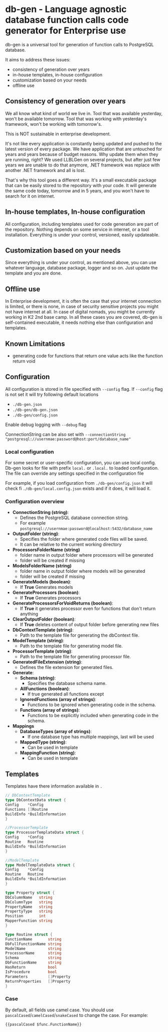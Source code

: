 # db-gen - Language agnostic database function calls code generator for Enterprise use

db-gen is a universal tool for generation of function calls to PostgreSQL database. 
  
It aims to address these issues:
- consistency of generation over years
- in-house templates, in-house configuration
- customization based on your needs
- offline use

## Consistency of generation over years

We all know what kind of world we live in. Tool that was available yesterday, won't be available tomorrow. Tool that was working with yesterday's framework, won't be working with tomorrow's. 
  
This is NOT sustainable in enterprise development.
  
It's not like every application is constantly being updated and pushed to the latest version of every package. We have application that are untouched for years and years because of budget reasons. Why update them when they are running, right?
We used LLBLGen on several projects, but after just few years we are unable to do that anymore, .NET framework was replace with another .NET framework and all is lost.

That's why this tool goes a different way. It's a small executable package that can be easily stored to the repository with your code. It will generate the same code today, tomorrow and in 5 years, and you won't have to search for it on internet.

## In-house templates, In-house configuration

All configuration, including templates used for code generation are part of the repository. Nothing depends on some service in internet, or a tool installation. Everything is under your control, versioned, easily updateable.

## Customization based on your needs

Since everything is under your control, as mentioned above, you can use whatever language, database package, logger and so on. Just update the template and you are done.

## Offline use

In Enterprise development, it is often the case that your internet connection is limited, or there is none, in case of security sensitive projects you might not have internet at all. In case of digital nomads, you might be currently working in K2 2nd base camp. In all these cases you are covered, db-gen is self-contained executable, it needs nothing else than configuration and templates.

## Known Limitations

- generating code for functions that return one value acts like the function return void

## Configuration

All configuration is stored in file specified with `--config` flag.
If `--config` flag is not set it will try following default locations

- `./db-gen.json`
- `./db-gen/db-gen.json`
- `./db-gen/config.json`

Enable debug logging with `--debug` flag

ConnectionString can be also set with `--connectionString "postgresql://usernmae:password@host:port/database_name"`

### Local configuration

For some secret or user-specific configuration, you can use local config.
Db-gen looks for file with prefix `local.` or `.local.` to loaded configuration.
The file can override any settings specified in the configuration file

For example, if you load configuration from `./db-gen/config.json` it will check fi `./db-gen/local.config.json` exists
and if it does, it will load it.

### Configuration overview

- **ConnectionString (string)**:
	- Defines the PostgreSQL database connection string.
	- For example `postgresql://usernmae:password@localhost:5432/database_name`
- **OutputFolder (string)**:
	- Specifies the folder where generated code files will be saved.
	- It can be relative to the current working directory
- **ProcessorsFolderName (string)**
	- folder name in output folder where processors will be generated
	- folder will be created if missing
- **ModelsFolderName (string)**
	- folder name in output folder where models will be generated
	- folder will be created if missing
- **GenerateModels (boolean)**:
	- If **True** Generates models
- **GenerateProcessors (boolean)**:
	- If **True** Generates processors
- **GenerateProcessorsForVoidReturns (boolean)**:
	- If **True** it generates processor even for functions that don't return anything
- **ClearOutputFolder (boolean)**:
	- If **True** deletes content of output folder before generating new files
- **DbContextTemplate (string)**:
	- Path to the template file for generating the dbContext file.
- **ModelTemplate (string)**:
	- Path to the template file for generating model file.
- **ProcessorTemplate (string)**:
	- Path to the template file for generating processor file.
- **GeneratedFileExtension (string)**:
	- Defines the file extension for generated files.
- **Generate**:
	- **Schema (string)**:
		- Specifies the database schema name.
	- **AllFunctions (boolean)**:
		- If true generated all functions except
	- **IgnoredFunctions (array of strings)**:
		- Functions to be ignored when generating code in the schema.
	- **Functions (array of strings)**:
		- Functions to be explicitly included when generating code in the schema.
- **Mappings**
	- **DatabaseTypes (array of strings)**:
		- If one database type has multiple mappings, last will be used
	- **MappedType (string)**:
		- Can be used in template
	- **MappingFunction (string)**:
		- Can be used in template

## Templates

Templates have there information available in `.`

```go
// DbContextTemplate
type DbContextData struct {
Config    *Config
Functions []Routine
BuildInfo *BuildInformation
}

//ProcessorTemplate
type ProcessorTemplateData struct {
Config    *Config
Routine   Routine
BuildInfo *BuildInformation
}

//ModelTemplate
type ModelTemplateData struct {
Config    *Config
Routine   Routine
BuildInfo *BuildInformation
}

type Property struct {
DbColumnName   string
DbColumnType   string
PropertyName   string
PropertyType   string
Position       int
MapperFunction string
}

type Routine struct {
FunctionName       string
DbFullFunctionName string
ModelName          string
ProcessorName      string
Schema             string
DbFunctionName     string
HasReturn          bool
IsProcedure        bool
Parameters         []Property
ReturnProperties   []Property
}

```

### Case

By default, all fields use camel case.
You should use `pascalCased`/`camelCased`/`snakeCased` to change the case.
For example:

```gotemplate
{{pascalCased $func.FunctionName}}
```
